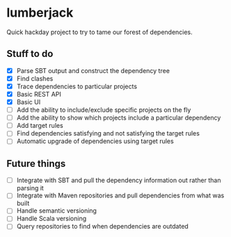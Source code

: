 # lumberjack #

Quick hackday project to try to tame our forest of dependencies.

## Stuff to do ##

- [X] Parse SBT output and construct the dependency tree
- [X] Find clashes
- [X] Trace dependencies to particular projects
- [X] Basic REST API
- [X] Basic UI
- [ ] Add the ability to include/exclude specific projects on the fly
- [ ] Add the ability to show which projects include a particular dependency
- [ ] Add target rules
- [ ] Find dependencies satisfying and not satisfying the target rules
- [ ] Automatic upgrade of dependencies using target rules

## Future things ##

- [ ] Integrate with SBT and pull the dependency information out rather than parsing it
- [ ] Integrate with Maven repositories and pull dependencies from what was built
- [ ] Handle semantic versioning
- [ ] Handle Scala versioning
- [ ] Query repositories to find when dependencies are outdated
